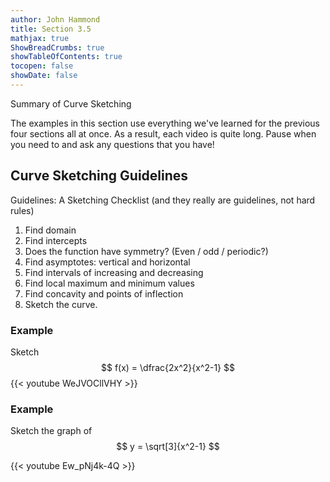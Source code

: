 ```yaml
---
author: John Hammond
title: Section 3.5
mathjax: true
ShowBreadCrumbs: true
showTableOfContents: true
tocopen: false
showDate: false
---
```


Summary of Curve Sketching
<!--more-->

The examples in this section use everything we've learned for the previous four sections all at once. As a result, each video is quite long. Pause when you need to and ask any questions that you have!


## Curve Sketching Guidelines
Guidelines: A Sketching Checklist
(and they really are guidelines, not hard rules)

1. Find domain
1. Find intercepts
1. Does the function have symmetry? (Even / odd / periodic?)
1. Find asymptotes: vertical and horizontal
1. Find intervals of increasing and decreasing
1. Find local maximum and minimum values
1. Find concavity and points of inflection
1. Sketch the curve.

### Example 
Sketch 
$$
f(x) = \dfrac{2x^2}{x^2-1}
$$
{{< youtube WeJVOCllVHY >}}

### Example
Sketch the graph of 
$$
y = \sqrt[3]{x^2-1}
$$
 
{{< youtube Ew_pNj4k-4Q >}}